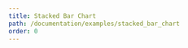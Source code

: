 ```yaml
---
title: Stacked Bar Chart
path: /documentation/examples/stacked_bar_chart
order: 0
---
```


<view-source name="StackedBarChart" component="StackedBarChart"></view-source>

